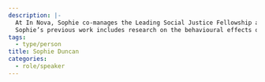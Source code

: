 ```yaml
---
description: |-
  At In Nova, Sophie co-manages the Leading Social Justice Fellowship and leads our work with sexual and reproductive rights and women’s rights organizations. As a co-manager of the Fellowship, Sophie works with the team on program design, evaluation, and strategic planning and supports Fellowship teams through the management of their projects.
  Sophie’s previous work includes research on the behavioural effects of Canada’s Food Guide, consultation to the Coalition of Immokalee Workers on a new development strategy, leading food access and community development programming in rural Vermont, and research on gender lens climate investing and international youth development programs. Sophie was also a Fulbright Researcher in Morocco, studying traditional foods and ideas about innovation and authenticity. Sophie holds an MBA from the University of Toronto’s Rotman School of Management and is a board member at the Fair Finance Fund, a non-profit social finance fund dedicated to providing loans and mentorship services to local food and farm enterprises.
tags:
  - type/person
title: Sophie Duncan
categories:
  - role/speaker
---
```

